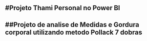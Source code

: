 #Projeto Thami Personal no Power BI
---
##Projeto de analise de Medidas e Gordura corporal utilizando metodo Pollack 7 dobras
---
